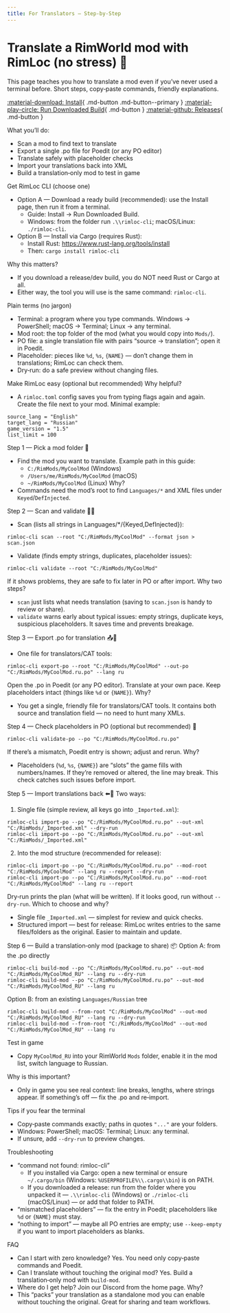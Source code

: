 ```yaml
---
title: For Translators — Step‑by‑Step
---
```


# Translate a RimWorld mod with RimLoc (no stress) 🎯

This page teaches you how to translate a mod even if you’ve never used a terminal before. Short steps, copy‑paste commands, friendly explanations.

[:material-download: Install](../install.md){ .md-button .md-button--primary }
[:material-play-circle: Run Downloaded Build](../install_run.md){ .md-button }
[:material-github: Releases](https://github.com/0-danielviktorovich-0/RimLoc/releases){ .md-button }

What you’ll do:
- Scan a mod to find text to translate
- Export a single .po file for Poedit (or any PO editor)
- Translate safely with placeholder checks
- Import your translations back into XML
- Build a translation‑only mod to test in game

Get RimLoc CLI (choose one)
- Option A — Download a ready build (recommended): use the Install page, then run it from a terminal.
  - Guide: Install → Run Downloaded Build.
  - Windows: from the folder run `.\\rimloc-cli`; macOS/Linux: `./rimloc-cli`.
- Option B — Install via Cargo (requires Rust):
  - Install Rust: https://www.rust-lang.org/tools/install
  - Then: `cargo install rimloc-cli`

Why this matters?
- If you download a release/dev build, you do NOT need Rust or Cargo at all.
- Either way, the tool you will use is the same command: `rimloc-cli`.

Plain terms (no jargon)
- Terminal: a program where you type commands. Windows → PowerShell; macOS → Terminal; Linux → any terminal.
- Mod root: the top folder of the mod (what you would copy into `Mods/`).
- PO file: a single translation file with pairs “source → translation”; open it in Poedit.
- Placeholder: pieces like `%d`, `%s`, `{NAME}` — don’t change them in translations; RimLoc can check them.
- Dry‑run: do a safe preview without changing files.

Make RimLoc easy (optional but recommended)
Why helpful?
- A `rimloc.toml` config saves you from typing flags again and again. Create the file next to your mod. Minimal example:

```
source_lang = "English"
target_lang = "Russian"
game_version = "1.5"
list_limit = 100
```

Step 1 — Pick a mod folder 📁
- Find the mod you want to translate. Example path in this guide:
  - `C:/RimMods/MyCoolMod` (Windows)
  - `/Users/me/RimMods/MyCoolMod` (macOS)
  - `~/RimMods/MyCoolMod` (Linux)
Why?
- Commands need the mod’s root to find `Languages/*` and XML files under `Keyed`/`DefInjected`.

Step 2 — Scan and validate 🔎✅
- Scan (lists all strings in Languages/*/{Keyed,DefInjected}):
```
rimloc-cli scan --root "C:/RimMods/MyCoolMod" --format json > scan.json
```
- Validate (finds empty strings, duplicates, placeholder issues):
```
rimloc-cli validate --root "C:/RimMods/MyCoolMod"
```
If it shows problems, they are safe to fix later in PO or after import.
Why two steps?
- `scan` just lists what needs translation (saving to `scan.json` is handy to review or share).
- `validate` warns early about typical issues: empty strings, duplicate keys, suspicious placeholders. It saves time and prevents breakage.

Step 3 — Export .po for translation 📤📝
- One file for translators/CAT tools:
```
rimloc-cli export-po --root "C:/RimMods/MyCoolMod" --out-po "C:/RimMods/MyCoolMod.ru.po" --lang ru
```
Open the .po in Poedit (or any PO editor). Translate at your own pace. Keep placeholders intact (things like `%d` or `{NAME}`).
Why?
- You get a single, friendly file for translators/CAT tools. It contains both source and translation field — no need to hunt many XMLs.

Step 4 — Check placeholders in PO (optional but recommended) 🧪
```
rimloc-cli validate-po --po "C:/RimMods/MyCoolMod.ru.po"
```
If there’s a mismatch, Poedit entry is shown; adjust and rerun.
Why?
- Placeholders (`%d`, `%s`, `{NAME}`) are “slots” the game fills with numbers/names. If they’re removed or altered, the line may break. This check catches such issues before import.

Step 5 — Import translations back ⬅️📄
Two ways:
1) Single file (simple review, all keys go into `_Imported.xml`):
```
rimloc-cli import-po --po "C:/RimMods/MyCoolMod.ru.po" --out-xml "C:/RimMods/_Imported.xml" --dry-run
rimloc-cli import-po --po "C:/RimMods/MyCoolMod.ru.po" --out-xml "C:/RimMods/_Imported.xml"
```
2) Into the mod structure (recommended for release):
```
rimloc-cli import-po --po "C:/RimMods/MyCoolMod.ru.po" --mod-root "C:/RimMods/MyCoolMod" --lang ru --report --dry-run
rimloc-cli import-po --po "C:/RimMods/MyCoolMod.ru.po" --mod-root "C:/RimMods/MyCoolMod" --lang ru --report
```
Dry‑run prints the plan (what will be written). If it looks good, run without `--dry-run`.
Which to choose and why?
- Single file `_Imported.xml` — simplest for review and quick checks.
- Structured import — best for release: RimLoc writes entries to the same files/folders as the original. Easier to maintain and update.

Step 6 — Build a translation‑only mod (package to share) 📦
Option A: from the .po directly
```
rimloc-cli build-mod --po "C:/RimMods/MyCoolMod.ru.po" --out-mod "C:/RimMods/MyCoolMod_RU" --lang ru --dry-run
rimloc-cli build-mod --po "C:/RimMods/MyCoolMod.ru.po" --out-mod "C:/RimMods/MyCoolMod_RU" --lang ru
```
Option B: from an existing `Languages/Russian` tree
```
rimloc-cli build-mod --from-root "C:/RimMods/MyCoolMod" --out-mod "C:/RimMods/MyCoolMod_RU" --lang ru --dry-run
rimloc-cli build-mod --from-root "C:/RimMods/MyCoolMod" --out-mod "C:/RimMods/MyCoolMod_RU" --lang ru
```

Test in game
- Copy `MyCoolMod_RU` into your RimWorld `Mods` folder, enable it in the mod list, switch language to Russian.

Why is this important?
- Only in game you see real context: line breaks, lengths, where strings appear. If something’s off — fix the .po and re‑import.

Tips if you fear the terminal
- Copy‑paste commands exactly; paths in quotes `"..."` are your folders.
- Windows: PowerShell; macOS: Terminal; Linux: any terminal.
- If unsure, add `--dry-run` to preview changes.

Troubleshooting
- “command not found: rimloc-cli”
  - If you installed via Cargo: open a new terminal or ensure `~/.cargo/bin` (Windows: `%USERPROFILE%\\.cargo\\bin`) is on PATH.
  - If you downloaded a release: run from the folder where you unpacked it — `.\\rimloc-cli` (Windows) or `./rimloc-cli` (macOS/Linux) — or add that folder to PATH.
- “mismatched placeholders” — fix the entry in Poedit; placeholders like `%d` or `{NAME}` must stay.
- “nothing to import” — maybe all PO entries are empty; use `--keep-empty` if you want to import placeholders as blanks.

FAQ
- Can I start with zero knowledge? Yes. You need only copy‑paste commands and Poedit.
- Can I translate without touching the original mod? Yes. Build a translation‑only mod with `build-mod`.
- Where do I get help? Join our Discord from the home page.
Why?
- This “packs” your translation as a standalone mod you can enable without touching the original. Great for sharing and team workflows.
